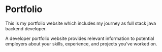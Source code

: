 
# Portfolio

This is my portfolio website which includes my journey as full stack java backend developer.

A developer portfolio website provides relevant information to potential employers about your skills, experience, and projects you've worked on.
